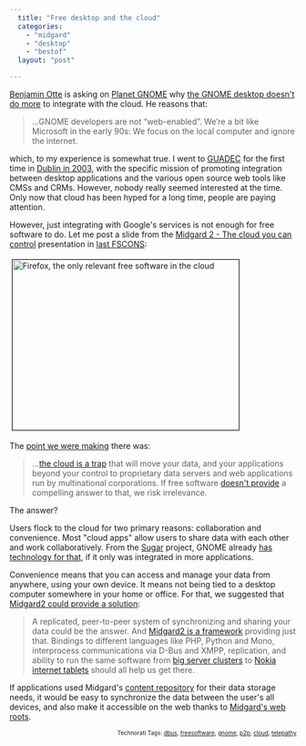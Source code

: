```yaml
---
  title: "Free desktop and the cloud"
  categories: 
    - "midgard"
    - "desktop"
    - "bestof"
  layout: "post"

---
```

<p>
<a href="http://blogs.gnome.org/otte/">Benjamin Otte</a> is asking on <a href="http://planet.gnome.org/">Planet GNOME</a> why <a href="http://blogs.gnome.org/otte/2009/02/20/gnome-and-the-cloud/">the GNOME desktop doesn't do more</a> to integrate with the cloud. He reasons that:
</p><blockquote>
...GNOME developers are not “web-enabled”. We’re a bit like Microsoft in the early 90s: We focus on the local computer and ignore the internet.
</blockquote><p>
which, to my experience is somewhat true. I went to <a href="http://guadec.org/">GUADEC</a> for the first time in <a href="http://2003.guadec.org/">Dublin in 2003</a>, with the specific mission of promoting integration between desktop applications and the various open source web tools like CMSs and CRMs. However, nobody really seemed interested at the time. Only now that cloud has been hyped for a long time, people are paying attention.
</p><p>
However, just integrating with Google's services is not enough for free software to do. Let me post a slide from the <a href="http://www.slideshare.net/bergie/midgard-2-the-cloud-you-can-control-presentation">Midgard 2 - The cloud you can control</a> presentation in <a href="http://fscons.org/2008/">last FSCONS</a>:
</p><p>
<img src="https://s3.eu-central-1.amazonaws.com/bergie-iki-fi/firefox-cloud-fscons.jpg" height="299" width="398" border="1" hspace="4" vspace="4" alt="Firefox, the only relevant free software in the cloud" title="Firefox, the only relevant free software in the cloud" /></p><p>
The <a href="http://bergie.iki.fi/blog/midgard2_at_fscons-your_data-everywhere/">point we were making</a> there was:
</p><blockquote>
...<a href="http://www.guardian.co.uk/technology/2008/sep/29/cloud.computing.richard.stallman">the cloud is a trap</a> that will move your data, and your applications beyond your control to proprietary data servers and web applications run by multinational corporations. If free software <a href="http://itmanagement.earthweb.com/osrc/article.php/3760206/Free+and+Open+Source+Software+vs.+Cloud+Computing.htm">doesn't provide</a> a compelling answer to that, we risk irrelevance.
</blockquote><p>
The answer?
</p><p>
Users flock to the cloud for two primary reasons: collaboration and convenience. Most "cloud apps" allow users to share data with each other and work collaboratively. From the <a href="http://sugarlabs.org/go/Main_Page">Sugar</a> project, GNOME already <a href="http://telepathy.freedesktop.org/wiki/Tubes">has technology for that</a>, if it only was integrated in more applications.
</p><p>
Convenience means that you can access and manage your data from anywhere, using your own device. It means not being tied to a desktop computer somewhere in your home or office. For that, we suggested that <a href="http://bergie.iki.fi/blog/midgard2_at_fscons-your_data-everywhere/">Midgard2 could provide a solution</a>: 
</p><blockquote>
A replicated, peer-to-peer system of synchronizing and sharing your data could be the answer. And <a href="http://blogs.nemein.com/people/piotras/view/midgard2---flexibility-rocks.html">Midgard2 is a framework</a> providing just that. Bindings to different languages like PHP, Python and Mono, interprocess communications via D-Bus and XMPP, replication, and ability to run the same software from <a href="http://www.cmswatch.com/Trends/163-Midgard-in-Action">big server clusters</a> to <a href="http://bergie.iki.fi/blog/maemo_and_midgard_go_well_together/">Nokia internet tablets</a> should all help us get there.
</blockquote><p>
If applications used Midgard's <a href="http://bergie.iki.fi/blog/midgard_and_jcr-a_look_at_two_content_repositories/">content repository</a> for their data storage needs, it would be easy to synchronize the data between the user's all devices, and also make it accessible on the web thanks to <a href="http://bergie.iki.fi/blog/midcom_3_at_a_glance/">Midgard's web roots</a>.
</p>
<p style="text-align:right;font-size:10px;">Technorati Tags: <a href="http://www.technorati.com/tag/dbus" rel="tag">dbus</a>, <a href="http://www.technorati.com/tag/freesoftware" rel="tag">freesoftware</a>, <a href="http://www.technorati.com/tag/gnome" rel="tag">gnome</a>, <a href="http://www.technorati.com/tag/p2p" rel="tag">p2p</a>, <a href="http://www.technorati.com/tag/cloud" rel="tag">cloud</a>, <a href="http://www.technorati.com/tag/telepathy" rel="tag">telepathy</a></p>
